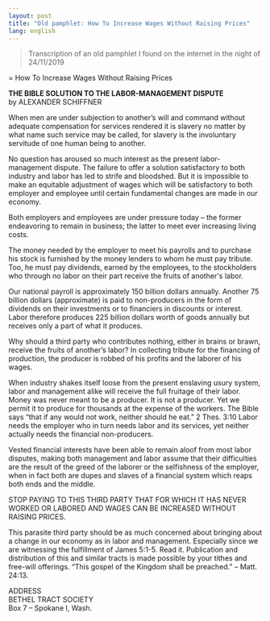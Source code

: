 ```yaml
---
layout: post
title: "Old pamphlet: How To Increase Wages Without Raising Prices"
lang: english
---
```


>Transcription of an old pamphlet I found on the internet in the night of 24/11/2019

= How To Increase Wages Without Raising Prices

**THE BIBLE SOLUTION TO THE LABOR-MANAGEMENT DISPUTE**  
by ALEXANDER SCHIFFNER

When men are under subjection to another’s will and command without adequate compensation for services rendered it is slavery no matter by what name such service may be called, for slavery is the involuntary servitude of one human being to another.

No question has aroused so much interest as the present labor-management dispute. The failure to offer a solution satisfactory to both industry and labor has led to strife and bloodshed. But it is impossible to make an equitable adjustment of wages which will be satisfactory to both employer and employee until certain fundamental changes are made in our economy.

Both employers and employees are under pressure today – the former endeavoring to remain in business; the latter to meet ever increasing living costs.

The money needed by the employer to meet his payrolls and to purchase his stock is furnished by the money lenders to whom he must pay tribute. Too, he must pay dividends, earned by the employees, to the stockholders who through no labor on their part receive the fruits of another's labor.

Our national payroll is approximately 150 billion dollars annually. Another 75 billion dollars (approximate) is paid to non-producers in the form of dividends on their investments or to financiers in discounts or interest. Labor therefore produces 225 billion dollars worth of goods annually but receives only a part of what it produces.

Why should a third party who contributes nothing, either in brains or brawn, receive the fruits of another’s labor? In collecting tribute for the financing of production, the producer is robbed of his profits and the laborer of his wages.

When industry shakes itself loose from the present enslaving usury system, labor and management alike will receive the full fruitage of their labor. Money was never meant to be a producer. It is not a producer. Yet we permit it to produce for thousands at the expense of the workers. The Bible says “that if any would not work, neither should he eat.” 2 Thes. 3:10 Labor needs the employer who in turn needs labor and its services, yet neither actually needs the financial non-producers.

Vested financial interests have been able to remain aloof from most labor disputes, making both management and labor assume that their difficulties are the result of the greed of the laborer or the selfishness of the employer, when in fact both are dupes and slaves of a financial system which reaps both ends and the middle.

STOP PAYING TO THIS THIRD PARTY THAT FOR WHICH IT HAS NEVER WORKED OR LABORED AND WAGES CAN BE INCREASED WITHOUT RAISING PRICES.

This parasite third party should be as much concerned about bringing about a change in our economy as in labor and management. Especially since we are witnessing the fulfillment of James 5:1-5. Read it.
Publication and distribution of this and similar tracts is made possible by your tithes and free-will offerings.
“This gospel of the Kingdom shall be preached.” – Matt. 24:13.

ADDRESS  
BETHEL TRACT SOCIETY  
Box 7 – Spokane I, Wash.  